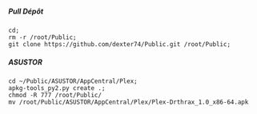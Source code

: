 ##### Pull Dépôt
```
cd;
rm -r /root/Public;
git clone https://github.com/dexter74/Public.git /root/Public;
```


##### ASUSTOR
```
cd ~/Public/ASUSTOR/AppCentral/Plex;
apkg-tools_py2.py create .;
chmod -R 777 /root/Public/
mv /root/Public/ASUSTOR/AppCentral/Plex/Plex-Drthrax_1.0_x86-64.apk
```
